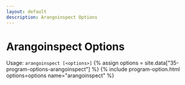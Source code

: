 ```yaml
---
layout: default
description: Arangoinspect Options
---
```

Arangoinspect Options
=====================

Usage: `arangoinspect [<options>]`
{% assign options = site.data["35-program-options-arangoinspect"] %}
{% include program-option.html options=options name="arangoinspect" %}
